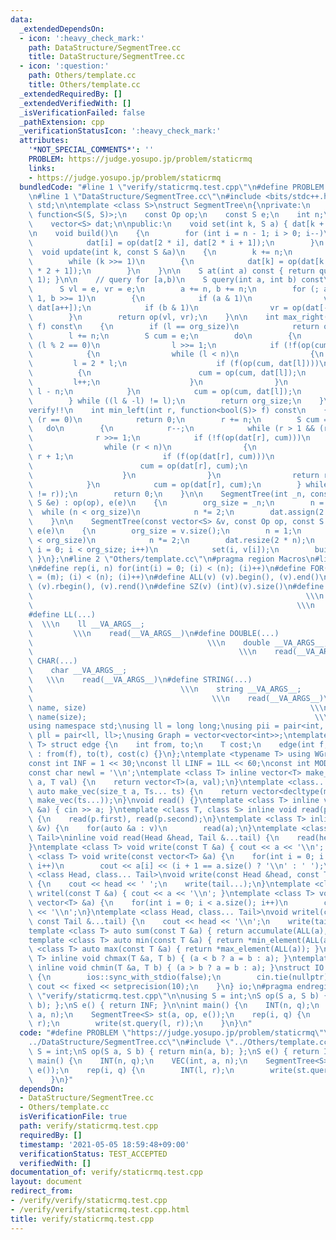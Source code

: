 ```yaml
---
data:
  _extendedDependsOn:
  - icon: ':heavy_check_mark:'
    path: DataStructure/SegmentTree.cc
    title: DataStructure/SegmentTree.cc
  - icon: ':question:'
    path: Others/template.cc
    title: Others/template.cc
  _extendedRequiredBy: []
  _extendedVerifiedWith: []
  _isVerificationFailed: false
  _pathExtension: cpp
  _verificationStatusIcon: ':heavy_check_mark:'
  attributes:
    '*NOT_SPECIAL_COMMENTS*': ''
    PROBLEM: https://judge.yosupo.jp/problem/staticrmq
    links:
    - https://judge.yosupo.jp/problem/staticrmq
  bundledCode: "#line 1 \"verify/staticrmq.test.cpp\"\n#define PROBLEM \"https://judge.yosupo.jp/problem/staticrmq\"\
    \n#line 1 \"DataStructure/SegmentTree.cc\"\n#include <bits/stdc++.h>\nusing namespace\
    \ std;\n\ntemplate <class S>\nstruct SegmentTree\n{\nprivate:\n    using Op =\
    \ function<S(S, S)>;\n    const Op op;\n    const S e;\n    int n;\n    int org_size;\n\
    \    vector<S> dat;\n\npublic:\n    void set(int k, S a) { dat[k + n] = a; }\n\
    \n    void build()\n    {\n        for (int i = n - 1; i > 0; i--)\n        {\n\
    \            dat[i] = op(dat[2 * i], dat[2 * i + 1]);\n        }\n    }\n\n  \
    \  void update(int k, const S &a)\n    {\n        k += n;\n        dat[k] = a;\n\
    \        while (k >>= 1)\n        {\n            dat[k] = op(dat[k * 2], dat[k\
    \ * 2 + 1]);\n        }\n    }\n\n    S at(int a) const { return query(a, a +\
    \ 1); }\n\n    // query for [a,b)\n    S query(int a, int b) const\n    {\n  \
    \      S vl = e, vr = e;\n        a += n, b += n;\n        for (; a < b; a >>=\
    \ 1, b >>= 1)\n        {\n            if (a & 1)\n                vl = op(vl,\
    \ dat[a++]);\n            if (b & 1)\n                vr = op(dat[--b], vr);\n\
    \        }\n        return op(vl, vr);\n    }\n\n    int max_right(int l, function<bool(S)>\
    \ f) const\n    {\n        if (l == org_size)\n            return org_size;\n\
    \        l += n;\n        S cum = e;\n        do\n        {\n            while\
    \ (l % 2 == 0)\n                l >>= 1;\n            if (!f(op(cum, dat[l])))\n\
    \            {\n                while (l < n)\n                {\n           \
    \         l = 2 * l;\n                    if (f(op(cum, dat[l])))\n          \
    \          {\n                        cum = op(cum, dat[l]);\n               \
    \         l++;\n                    }\n                }\n                return\
    \ l - n;\n            }\n            cum = op(cum, dat[l]);\n            l++;\n\
    \        } while ((l & -l) != l);\n        return org_size;\n    }\n\n    // !!\u672A\
    verify!!\n    int min_left(int r, function<bool(S)> f) const\n    {\n        if\
    \ (r == 0)\n            return 0;\n        r += n;\n        S cum = e;\n     \
    \   do\n        {\n            r--;\n            while (r > 1 && (r % 2))\n  \
    \              r >>= 1;\n            if (!f(op(dat[r], cum)))\n            {\n\
    \                while (r < n)\n                {\n                    r = 2 *\
    \ r + 1;\n                    if (f(op(dat[r], cum)))\n                    {\n\
    \                        cum = op(dat[r], cum);\n                        r--;\n\
    \                    }\n                }\n                return r + 1 - n;\n\
    \            }\n            cum = op(dat[r], cum);\n        } while ((r & (-r)\
    \ != r));\n        return 0;\n    }\n\n    SegmentTree(int _n, const Op op, const\
    \ S &e) : op(op), e(e)\n    {\n        org_size = _n;\n        n = 1;\n      \
    \  while (n < org_size)\n            n *= 2;\n        dat.assign(2 * n, e);\n\
    \    }\n\n    SegmentTree(const vector<S> &v, const Op op, const S &e) : op(op),\
    \ e(e)\n    {\n        org_size = v.size();\n        n = 1;\n        while (n\
    \ < org_size)\n            n *= 2;\n        dat.resize(2 * n);\n        for (int\
    \ i = 0; i < org_size; i++)\n            set(i, v[i]);\n        build();\n   \
    \ }\n};\n#line 2 \"Others/template.cc\"\n#pragma region Macros\n#line 4 \"Others/template.cc\"\
    \n#define rep(i, n) for(int(i) = 0; (i) < (n); (i)++)\n#define FOR(i, m, n) for(int(i)\
    \ = (m); (i) < (n); (i)++)\n#define ALL(v) (v).begin(), (v).end()\n#define LLA(v)\
    \ (v).rbegin(), (v).rend()\n#define SZ(v) (int)(v).size()\n#define INT(...)  \
    \                                                             \\\n    int __VA_ARGS__;\
    \                                                           \\\n    read(__VA_ARGS__)\n\
    #define LL(...)                                                              \
    \  \\\n    ll __VA_ARGS__;                                                   \
    \         \\\n    read(__VA_ARGS__)\n#define DOUBLE(...)                     \
    \                                       \\\n    double __VA_ARGS__;          \
    \                                              \\\n    read(__VA_ARGS__)\n#define\
    \ CHAR(...)                                                              \\\n\
    \    char __VA_ARGS__;                                                       \
    \   \\\n    read(__VA_ARGS__)\n#define STRING(...)                           \
    \                                 \\\n    string __VA_ARGS__;                \
    \                                        \\\n    read(__VA_ARGS__)\n#define VEC(type,\
    \ name, size)                                                  \\\n    vector<type>\
    \ name(size);                                                   \\\n    read(name)\n\
    using namespace std;\nusing ll = long long;\nusing pii = pair<int, int>;\nusing\
    \ pll = pair<ll, ll>;\nusing Graph = vector<vector<int>>;\ntemplate <typename\
    \ T> struct edge {\n    int from, to;\n    T cost;\n    edge(int f, int t, T c)\
    \ : from(f), to(t), cost(c) {}\n};\ntemplate <typename T> using WGraph = vector<vector<edge<T>>>;\n\
    const int INF = 1 << 30;\nconst ll LINF = 1LL << 60;\nconst int MOD = 1e9 + 7;\n\
    const char newl = '\\n';\ntemplate <class T> inline vector<T> make_vec(size_t\
    \ a, T val) {\n    return vector<T>(a, val);\n}\ntemplate <class... Ts> inline\
    \ auto make_vec(size_t a, Ts... ts) {\n    return vector<decltype(make_vec(ts...))>(a,\
    \ make_vec(ts...));\n}\nvoid read() {}\ntemplate <class T> inline void read(T\
    \ &a) { cin >> a; }\ntemplate <class T, class S> inline void read(pair<T, S> &p)\
    \ {\n    read(p.first), read(p.second);\n}\ntemplate <class T> inline void read(vector<T>\
    \ &v) {\n    for(auto &a : v)\n        read(a);\n}\ntemplate <class Head, class...\
    \ Tail>\ninline void read(Head &head, Tail &...tail) {\n    read(head), read(tail...);\n\
    }\ntemplate <class T> void write(const T &a) { cout << a << '\\n'; }\ntemplate\
    \ <class T> void write(const vector<T> &a) {\n    for(int i = 0; i < a.size();\
    \ i++)\n        cout << a[i] << (i + 1 == a.size() ? '\\n' : ' ');\n}\ntemplate\
    \ <class Head, class... Tail>\nvoid write(const Head &head, const Tail &...tail)\
    \ {\n    cout << head << ' ';\n    write(tail...);\n}\ntemplate <class T> void\
    \ writel(const T &a) { cout << a << '\\n'; }\ntemplate <class T> void writel(const\
    \ vector<T> &a) {\n    for(int i = 0; i < a.size(); i++)\n        cout << a[i]\
    \ << '\\n';\n}\ntemplate <class Head, class... Tail>\nvoid writel(const Head &head,\
    \ const Tail &...tail) {\n    cout << head << '\\n';\n    write(tail...);\n}\n\
    template <class T> auto sum(const T &a) { return accumulate(ALL(a), T(0)); }\n\
    template <class T> auto min(const T &a) { return *min_element(ALL(a)); }\ntemplate\
    \ <class T> auto max(const T &a) { return *max_element(ALL(a)); }\ntemplate <class\
    \ T> inline void chmax(T &a, T b) { (a < b ? a = b : a); }\ntemplate <class T>\
    \ inline void chmin(T &a, T b) { (a > b ? a = b : a); }\nstruct IO {\n    IO()\
    \ {\n        ios::sync_with_stdio(false);\n        cin.tie(nullptr);\n       \
    \ cout << fixed << setprecision(10);\n    }\n} io;\n#pragma endregion\n#line 4\
    \ \"verify/staticrmq.test.cpp\"\n\nusing S = int;\nS op(S a, S b) { return min(a,\
    \ b); };\nS e() { return INF; }\n\nint main() {\n    INT(n, q);\n    VEC(int,\
    \ a, n);\n    SegmentTree<S> st(a, op, e());\n    rep(i, q) {\n        INT(l,\
    \ r);\n        write(st.query(l, r));\n    }\n}\n"
  code: "#define PROBLEM \"https://judge.yosupo.jp/problem/staticrmq\"\n#include \"\
    ../DataStructure/SegmentTree.cc\"\n#include \"../Others/template.cc\"\n\nusing\
    \ S = int;\nS op(S a, S b) { return min(a, b); };\nS e() { return INF; }\n\nint\
    \ main() {\n    INT(n, q);\n    VEC(int, a, n);\n    SegmentTree<S> st(a, op,\
    \ e());\n    rep(i, q) {\n        INT(l, r);\n        write(st.query(l, r));\n\
    \    }\n}"
  dependsOn:
  - DataStructure/SegmentTree.cc
  - Others/template.cc
  isVerificationFile: true
  path: verify/staticrmq.test.cpp
  requiredBy: []
  timestamp: '2021-05-05 18:59:48+09:00'
  verificationStatus: TEST_ACCEPTED
  verifiedWith: []
documentation_of: verify/staticrmq.test.cpp
layout: document
redirect_from:
- /verify/verify/staticrmq.test.cpp
- /verify/verify/staticrmq.test.cpp.html
title: verify/staticrmq.test.cpp
---
```


